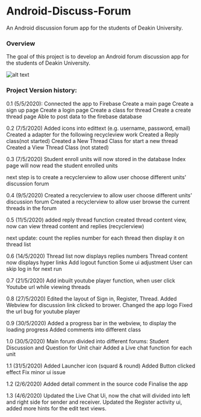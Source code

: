 # Android-Discuss-Forum
An Android discussion forum app for the students of Deakin University.


### Overview
The goal of this project is to develop an Android forum discussion app for the students of Deakin University.

![alt text](https://github.com/yiuscode/Android-Discuss-Forum/blob/master/overview.jpg?raw=true)






### Project Version history:
0.1 (5/5/2020):
Connected the app to Firebase
Create a main page
Create a sign up page
Create a login page
Create a class for thread
Create a create thread page
Able to post data to the firebase database

0.2 (7/5/2020)
Added icons into edittext (e.g. username, password, email)
Created a adapter for the following recycleview work
Created a Reply class(not started)
Created a New Thread Class for start a new thread
Created a View Thread Class (not stated)

0.3 (7/5/2020)
Student enroll units will now stored in the database
Index page will now read the student enrolled units

next step is to create a recyclerview to allow user choose different units' discussion forum

0.4 (9/5/2020)
Created a recyclerview to allow user choose different units' discussion forum
Created a recyclerview to allow user browse the current threads in the forum

0.5 (11/5/2020)
added reply thread function
created thread content view, now can view thread content and replies (recyclerview)

next update:
count the replies number for each thread then display it on thread list

0.6 (14/5/2020)
Thread list now displays replies numbers
Thread content now displays hyper links
Add logout function
Some ui adjustment
User can skip log in for next run

0.7 (21/5/2020)
Add inbuilt youtube player function, when user click Youtube url while viewing threads

0.8 (27/5/2020)
Edited the layout of Sign in, Register, Thread.
Added Webview for discussion link clicked to brower.
Changed the app logo
Fixed the url bug for youtube player

0.9 (30/5/2020)
Added a progress bar in the webview, to display the loading progress
Added comments into different class

1.0 (30/5/2020)
Main forum divided into different forums: Student Discussion and Question for Unit chair
Added a Live chat function for each unit

1.1 (31/5/2020)
Added Launcher icon (squard & round)
Added Button clicked effect
Fix minor ui issue

1.2 (2/6/2020)
Added detail comment in the source code
Finalise the app

1.3 (4/6/2020) Updated the Live Chat Ui, now the chat will divided into left and right side for sender and receiver. Updated the Register activity ui, added more hints for the edit text views.
